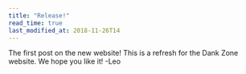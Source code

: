 ```yaml
---
title: "Release!"
read_time: true
last_modified_at: 2018-11-26T14
---
```


The first post on the new website! This is a refresh for the Dank Zone website. We hope you like it!
-Leo
